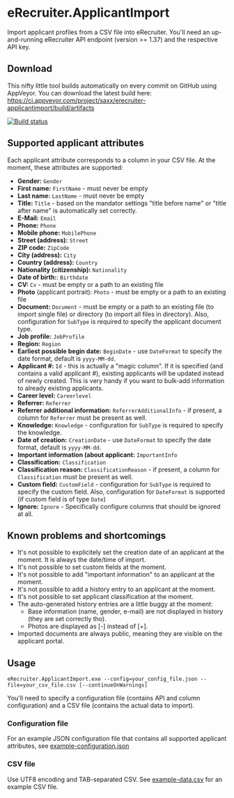 # eRecruiter.ApplicantImport

Import applicant profiles from a CSV file into eRecruiter. You'll need an up-and-running eRecruiter API endpoint (version >= 1.37) and the respective API key.

## Download

This nifty little tool builds automatically on every commit on GitHub using AppVeyor. You can download the latest build here: https://ci.appveyor.com/project/saxx/erecruiter-applicantimport/build/artifacts

[![Build status](https://ci.appveyor.com/api/projects/status/2rn1eok9hfjnrlcr)](https://ci.appveyor.com/project/saxx/erecruiter-applicantimport)

## Supported applicant attributes
Each applicant attribute corresponds to a column in your CSV file. At the moment, these attributes are supported:

- **Gender:** `Gender`
- **First name:** `FirstName` - must never be empty
- **Last name:** `LastName` - must never be empty
- **Title:** `Title` - based on the mandator settings "title before name" or "title after name" is automatically set correctly.
- **E-Mail:** `Email`
- **Phone:** `Phone`
- **Mobile phone:** `MobilePhone`
- **Street (address):** `Street`
- **ZIP code:** `ZipCode`
- **City (address):** `City`
- **Country (address):** `Country`
- **Nationality (citizenship):** `Nationality`
- **Date of birth:**: `Birthdate`
- **CV:** `Cv` - must be empty or a path to an existing file
- **Photo** (applicant portrait): `Photo` - must be empty or a path to an existing file
- **Document:** `Document` - must be empty or a path to an existing file (to import single file) or directory (to import all files in directory). Also, configuration for `SubType` is required to specify the applicant document type.
- **Job profile:** `JobProfile`
- **Region:** `Region`
- **Earliest possible begin date:** `BeginDate` - use `DateFormat` to specify the date format, default is `yyyy-MM-dd`.
- **Applicant #:** `Id` - this is actually a "magic column". If it is specified (and contains a valid applicant #), existing applicants will be updated instead of newly created. This is very handy if you want to bulk-add information to already existing applicants.
- **Career level:** `Careerlevel`
- **Referrer:** `Referrer`
- **Referrer additional information:** `ReferrerAdditionalInfo` - if present, a column for `Referrer` must be present as well.
- **Knowledge:** `Knowledge` - configuration for `SubType` is required to specify the knowledge.
- **Date of creation:** `CreationDate` - use `DateFormat` to specify the date format, default is `yyyy-MM-dd`.
- **Important information (about applicant:** `ImportantInfo`
- **Classification:** `Classification`
- **Classification reason:** `ClassificationReason` - if present, a column for `Classification` must be present as well.
- **Custom field:** `CustomField` - configuration for `SubType` is required to specify the custom field. Also, configuration for `DateFormat` is supported (if custom field is of type `Date`)
- **Ignore:** `Ignore` - Specifically configure columns that should be ignored at all.

## Known problems and shortcomings

- It's not possible to explicitely set the creation date of an applicant at the moment. It is always the date/time of import.
- It's not possible to set custom fields at the moment.
- It's not possible to add "important information" to an applicant at the moment.
- It's not possible to add a history entry to an applicant at the moment.
- It's not possible to set applicant classification at the moment.
- The auto-generated history entries are a little buggy at the moment:
    - Base information (name, gender, e-mail) are not displayed in history (they are set correctly tho).
    - Photos are displayed as [-] instead of [+].
- Imported documents are always public, meaning they are visible on the applicant portal.

## Usage
`eRecruiter.ApplicantImport.exe --config=your_config_file.json --file=your_csv_file.csv [--continueOnWarnings]`

You'll need to specify a configuration file (contains API and column configuration) and a CSV file (contains the actual data to import).

### Configuration file
For an example JSON configuration file that contains all supported applicant attributes, see [example-configuration.json](example-configuration.json)

### CSV file
Use UTF8 encoding and TAB-separated CSV. See [example-data.csv](example-data.csv) for an example CSV file.

